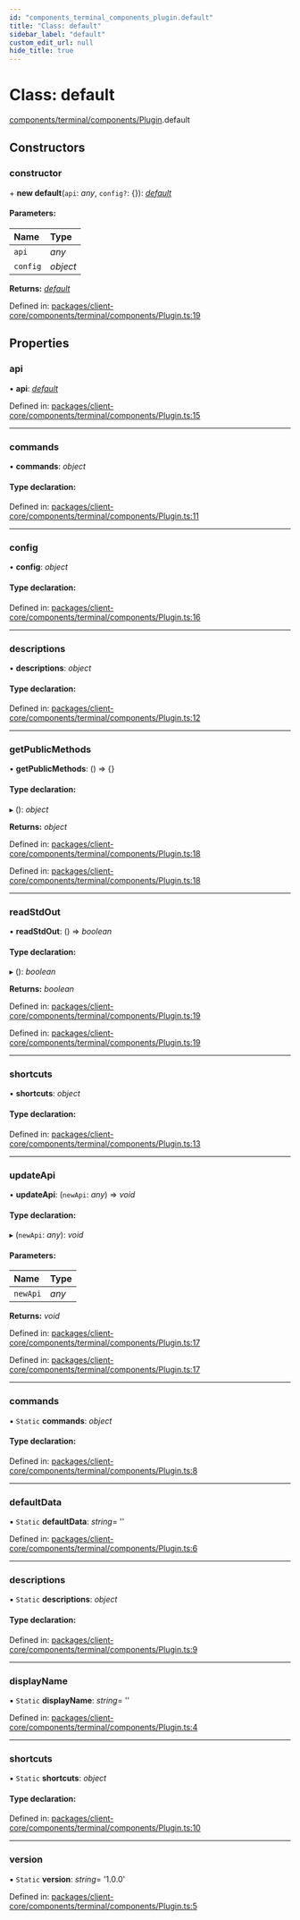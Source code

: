 ```yaml
---
id: "components_terminal_components_plugin.default"
title: "Class: default"
sidebar_label: "default"
custom_edit_url: null
hide_title: true
---
```


# Class: default

[components/terminal/components/Plugin](../modules/components_terminal_components_plugin.md).default

## Constructors

### constructor

\+ **new default**(`api`: *any*, `config?`: {}): [*default*](components_terminal_components_plugin.default.md)

#### Parameters:

Name | Type |
:------ | :------ |
`api` | *any* |
`config` | *object* |

**Returns:** [*default*](components_terminal_components_plugin.default.md)

Defined in: [packages/client-core/components/terminal/components/Plugin.ts:19](https://github.com/xr3ngine/xr3ngine/blob/66a84a950/packages/client-core/components/terminal/components/Plugin.ts#L19)

## Properties

### api

• **api**: [*default*](components_editor_api.default.md)

Defined in: [packages/client-core/components/terminal/components/Plugin.ts:15](https://github.com/xr3ngine/xr3ngine/blob/66a84a950/packages/client-core/components/terminal/components/Plugin.ts#L15)

___

### commands

• **commands**: *object*

#### Type declaration:

Defined in: [packages/client-core/components/terminal/components/Plugin.ts:11](https://github.com/xr3ngine/xr3ngine/blob/66a84a950/packages/client-core/components/terminal/components/Plugin.ts#L11)

___

### config

• **config**: *object*

#### Type declaration:

Defined in: [packages/client-core/components/terminal/components/Plugin.ts:16](https://github.com/xr3ngine/xr3ngine/blob/66a84a950/packages/client-core/components/terminal/components/Plugin.ts#L16)

___

### descriptions

• **descriptions**: *object*

#### Type declaration:

Defined in: [packages/client-core/components/terminal/components/Plugin.ts:12](https://github.com/xr3ngine/xr3ngine/blob/66a84a950/packages/client-core/components/terminal/components/Plugin.ts#L12)

___

### getPublicMethods

• **getPublicMethods**: () => {}

#### Type declaration:

▸ (): *object*

**Returns:** *object*

Defined in: [packages/client-core/components/terminal/components/Plugin.ts:18](https://github.com/xr3ngine/xr3ngine/blob/66a84a950/packages/client-core/components/terminal/components/Plugin.ts#L18)

Defined in: [packages/client-core/components/terminal/components/Plugin.ts:18](https://github.com/xr3ngine/xr3ngine/blob/66a84a950/packages/client-core/components/terminal/components/Plugin.ts#L18)

___

### readStdOut

• **readStdOut**: () => *boolean*

#### Type declaration:

▸ (): *boolean*

**Returns:** *boolean*

Defined in: [packages/client-core/components/terminal/components/Plugin.ts:19](https://github.com/xr3ngine/xr3ngine/blob/66a84a950/packages/client-core/components/terminal/components/Plugin.ts#L19)

Defined in: [packages/client-core/components/terminal/components/Plugin.ts:19](https://github.com/xr3ngine/xr3ngine/blob/66a84a950/packages/client-core/components/terminal/components/Plugin.ts#L19)

___

### shortcuts

• **shortcuts**: *object*

#### Type declaration:

Defined in: [packages/client-core/components/terminal/components/Plugin.ts:13](https://github.com/xr3ngine/xr3ngine/blob/66a84a950/packages/client-core/components/terminal/components/Plugin.ts#L13)

___

### updateApi

• **updateApi**: (`newApi`: *any*) => *void*

#### Type declaration:

▸ (`newApi`: *any*): *void*

#### Parameters:

Name | Type |
:------ | :------ |
`newApi` | *any* |

**Returns:** *void*

Defined in: [packages/client-core/components/terminal/components/Plugin.ts:17](https://github.com/xr3ngine/xr3ngine/blob/66a84a950/packages/client-core/components/terminal/components/Plugin.ts#L17)

Defined in: [packages/client-core/components/terminal/components/Plugin.ts:17](https://github.com/xr3ngine/xr3ngine/blob/66a84a950/packages/client-core/components/terminal/components/Plugin.ts#L17)

___

### commands

▪ `Static` **commands**: *object*

#### Type declaration:

Defined in: [packages/client-core/components/terminal/components/Plugin.ts:8](https://github.com/xr3ngine/xr3ngine/blob/66a84a950/packages/client-core/components/terminal/components/Plugin.ts#L8)

___

### defaultData

▪ `Static` **defaultData**: *string*= ''

Defined in: [packages/client-core/components/terminal/components/Plugin.ts:6](https://github.com/xr3ngine/xr3ngine/blob/66a84a950/packages/client-core/components/terminal/components/Plugin.ts#L6)

___

### descriptions

▪ `Static` **descriptions**: *object*

#### Type declaration:

Defined in: [packages/client-core/components/terminal/components/Plugin.ts:9](https://github.com/xr3ngine/xr3ngine/blob/66a84a950/packages/client-core/components/terminal/components/Plugin.ts#L9)

___

### displayName

▪ `Static` **displayName**: *string*= ''

Defined in: [packages/client-core/components/terminal/components/Plugin.ts:4](https://github.com/xr3ngine/xr3ngine/blob/66a84a950/packages/client-core/components/terminal/components/Plugin.ts#L4)

___

### shortcuts

▪ `Static` **shortcuts**: *object*

#### Type declaration:

Defined in: [packages/client-core/components/terminal/components/Plugin.ts:10](https://github.com/xr3ngine/xr3ngine/blob/66a84a950/packages/client-core/components/terminal/components/Plugin.ts#L10)

___

### version

▪ `Static` **version**: *string*= '1.0.0'

Defined in: [packages/client-core/components/terminal/components/Plugin.ts:5](https://github.com/xr3ngine/xr3ngine/blob/66a84a950/packages/client-core/components/terminal/components/Plugin.ts#L5)
